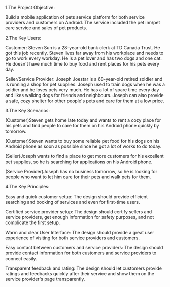 1.The Project Objective:

Build a mobile application of pets service platform for both service providers and customers on Android.
The service included the pet inn/pet care service and sales of pet products.

2.The Key Users:

Customer: Steven Sun is a 28-year-old bank clerk at TD Canada Trust.
He got this job recently.
Steven lives far away from his workplace and needs to go to work every workday.
He is a pet lover and has two dogs and one cat.
He doesn't have much time to buy food and rent places for his pets every day.

Seller/Service Provider: Joseph Joestar is a 68-year-old retired soldier and is running a shop for pet supplies.
Joseph used to train dogs when he was a soldier and he loves pets very much.
He has a lot of spare time every day and likes walking dogs for friends and neighbours.
Joseph can also provide a safe, cozy shelter for other people's pets and care for them at a low price.

3.The Key Scenarios:

(Customer)Steven gets home late today and wants to rent a cozy place for his pets and find people to care for them on his Android phone quickly by tomorrow.

(Customer)Steven wants to buy some reliable pet food for his dogs on his Android phone as soon as possible since he got a lot of works to do today.

(Seller)Joseph wants to find a place to get more customers for his excellent pet supplies, so he is searching for applications on his Android phone.

(Service Provider)Joseph has no business tomorrow, so he is looking for people who want to let him care for their pets and walk pets for them.

4.The Key Principles:

Easy and quick customer setup:
The design should provide efficient searching and booking of services and even for first-time users.

Certified service provider setup:
The design should certify sellers and service providers, get enough information for safety purposes, and not complicate the first setup.

Warm and clear User Interface:
The design should provide a great user experience of visiting for both service providers and customers.

Easy contact between customers and service providers:
The design should provide contact information for both customers and service providers to connect easily.

Transparent feedback and rating:
The design should let customers provide ratings and feedbacks quickly after their service and show them on the service provider's page transparently.
